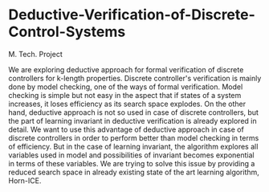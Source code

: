 # Deductive-Verification-of-Discrete-Control-Systems
M. Tech. Project

We are exploring deductive approach for formal verification of discrete controllers for k-length properties. Discrete controller's verification is mainly done by model checking, one of the ways of formal verification. Model checking is simple but not easy in the aspect that if states of a system increases, it loses efficiency as its search space explodes. On the other hand, deductive approach is not so used in case of discrete controllers, but the part of learning invariant in deductive verification is already explored in detail. We want to use this advantage of deductive approach in case of discrete controllers in order to perform better than model checking in terms of efficiency.  But in the case of learning invariant, the algorithm explores all variables used in model and possibilities of invariant becomes exponential in terms of these variables. We are trying to solve this issue by providing a reduced search space in already existing state of the art learning algorithm, Horn-ICE.

